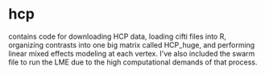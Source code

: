 # hcp
contains code for downloading HCP data, loading cifti files into R, organizing contrasts into one big matrix called HCP_huge,
and performing linear mixed effects modeling at each vertex. I've also included the swarm file to run the LME due to the high
computational demands of that process.

